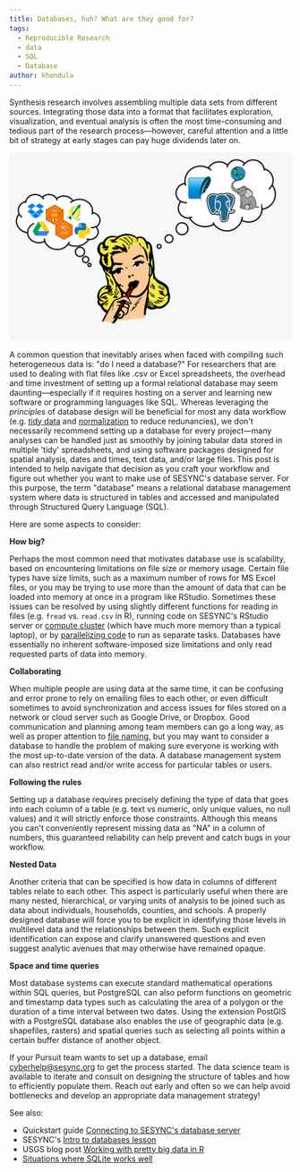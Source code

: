 ```yaml
---
title: Databases, huh? What are they good for?
tags:
  - Reproducible Research
  - data
  - SQL
  - Database
author: khondula
---
```



Synthesis research involves assembling multiple data sets from different sources. Integrating those data into a format that facilitates exploration, visualization, and eventual analysis is often the most time-consuming and tedious part of the research process&mdash;however, careful attention and a little bit of strategy at early stages can pay huge dividends later on. 

![thinking](/assets/images/db-thinking.png)

A common question that inevitably arises when faced with compiling such heterogeneous data is: "do I need a database?" For researchers that are used to dealing with flat files like .csv or Excel spreadsheets, the overhead and time investment of setting up a formal relational database may seem daunting&mdash;especially if it requires hosting on a server and learning new software or programming languages like SQL. Whereas leveraging the *principles* of database design will be beneficial for most any data workflow (e.g. [tidy data](https://vita.had.co.nz/papers/tidy-data.pdf) and [normalization](https://en.wikipedia.org/wiki/Database_normalization) to reduce redunancies), we don't necessarily recommend setting up a database for every project&mdash;many analyses can be handled just as smoothly by joining tabular data stored in multiple 'tidy' spreadsheets, and using software packages designed for spatial analysis, dates and times, text data, and/or large files. This post is intended to help navigate that decision as you craft your workflow and figure out whether you want to make use of SESYNC's database server. For this purpose, the term "database" means a relational database management system where data is structured in tables and accessed and manipulated through Structured Query Language (SQL).

Here are some aspects to consider:

**How big?** 

Perhaps the most common need that motivates database use is scalability, based on encountering limitations on file size or memory usage. Certain file types have size limits, such as a maximum number of rows for MS Excel files, or you may be trying  to use more than the amount of data that can be loaded into memory at once in a program like RStudio. Sometimes these issues can be resolved by using slightly different functions for reading in files (e.g. `fread` vs. `read.csv` in R), running code on SESYNC's RStudio server or [compute cluster](https://cyberhelp.sesync.org/faq/interactive-slurm-jobs.html) (which have much more memory than a typical laptop), or by [parallelizing code](https://cyberhelp.sesync.org/blog/using-rslurm-parallel.html) to run as separate tasks. Databases have essentially no inherent software-imposed size limitations and only read requested parts of data into memory. 

**Collaborating**

When multiple people are using data at the same time, it can be confusing and error prone to rely on emailing files to each other, or even difficult sometimes to avoid synchronization and access issues for files stored on a network or cloud server such as Google Drive, or Dropbox. Good communication and planning among team members can go a long way, as well as proper attention to [file naming](https://speakerdeck.com/jennybc/how-to-name-files), but you may want to consider a database to handle the problem of making sure everyone is working with the most up-to-date version of the data. A database management system can also restrict read and/or write access for particular tables or users. 

**Following the rules**

Setting up a database requires precisely defining the type of data that goes into each column of a table (e.g. text vs numeric, only unique values, no null values) and it will strictly enforce those constraints. Although this means you can't conveniently represent missing data as "NA" in a column of numbers, this guaranteed reliability can help prevent and catch bugs in your workflow. 

**Nested Data**

Another criteria that can be specified is how data in columns of different tables relate to each other. This aspect is particularly useful when there are many nested, hierarchical, or varying units of analysis to be joined such as data about individuals, households, counties, and schools. A properly designed database will force you to be explicit in identifying those levels in multilevel data and the relationships between them. Such explicit identification can expose and clarify unanswered questions and even suggest analytic avenues that may otherwise have remained opaque.

**Space and time queries**

Most database systems can execute standard mathematical operations within SQL queries, but PostgreSQL can also peform functions on geometric and timestamp data types such as calculating the area of a polygon or the duration of a time interval between two dates. Using the extension PostGIS with a PostgreSQL database also enables the use of geographic data (e.g. shapefiles, rasters) and spatial queries such as selecting all points within a certain buffer distance of another object. 


If your Pursuit team wants to set up a database, email cyberhelp@sesync.org to get the process started. The data science team is available to iterate and consult on designing the structure of tables and how to efficiently populate them. Reach out early and often so we can help avoid bottlenecks and develop an appropriate data management strategy!


See also:

* Quickstart guide [Connecting to SESYNC's database server](https://cyberhelp.sesync.org/quickstart/connect-to-a-database.html)
* SESYNC's [Intro to databases lesson](https://cyberhelp.sesync.org/introdb-lesson/)
* USGS blog post [Working with pretty big data in R](https://waterdata.usgs.gov/blog/formats/)
* [Situations where SQLite works well](https://www.sqlite.org/whentouse.html)

